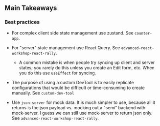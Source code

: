 ## Main Takeaways

### Best practices

- For complex client side state management use zustand. See `counter-app`.
- For "server" state management use React Query. See `advanced-react-workshop-react-rally`.

  - A common mistake is when people try syncing up client and server states; you rarely do this unless you create an Edit form, etc. When you do this use `useEffect` for syncing.

- The purpose of using a custom DevTool is to easily replicate configurations that would be difficult or time-consuming to create manually. See `custom-dev-tool`
- Use `json-server` for mock data. It is much simpler to use, because all it returns is the json payload vs. mocking out a "semi" backend with mock-server. I guess we can still use mock-server to return json only. See `advanced-react-workshop-react-rally`.
